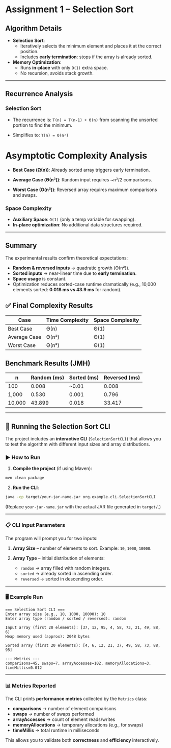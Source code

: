 # Assignment 1 – Selection Sort

## Algorithm Details

* **Selection Sort**:
    * Iteratively selects the minimum element and places it at the correct position.
    * Includes **early termination**: stops if the array is already sorted.
* **Memory Optimization**:
    * Runs **in-place** with only `O(1)` extra space.
    * No recursion, avoids stack growth.

---

## Recurrence Analysis

### Selection Sort

* The recurrence is:
  `T(n) = T(n-1) + Θ(n)`
  from scanning the unsorted portion to find the minimum.

* Simplifies to:
  `T(n) = Θ(n²)`

# Asymptotic Complexity Analysis

* **Best Case (Ω(n))**: Already sorted array triggers early termination.

* **Average Case (Θ(n²))**: Random input requires ~n²/2 comparisons.

* **Worst Case (O(n²))**: Reversed array requires maximum comparisons and swaps.

### Space Complexity

* **Auxiliary Space**: `O(1)` (only a temp variable for swapping).
* **In-place optimization**: No additional data structures required.

---

## Summary

The experimental results confirm theoretical expectations:

* **Random & reversed inputs** → quadratic growth (Θ(n²)).
* **Sorted inputs** → near-linear time due to **early termination**.
* **Space usage** is constant.
* Optimization reduces sorted-case runtime dramatically (e.g., 10,000 elements sorted: **0.018 ms vs 43.9 ms** for random).

## ✅ Final Complexity Results

| Case         | Time Complexity | Space Complexity |
| ------------ | --------------- | ---------------- |
| Best Case    | Θ(n)            | Θ(1)             |
| Average Case | Θ(n²)           | Θ(1)             |
| Worst Case   | Θ(n²)           | Θ(1)             |

## Benchmark Results (JMH)

| n      | Random (ms) | Sorted (ms) | Reversed (ms) |
| ------ | ----------- | ----------- | ------------- |
| 100    | 0.008       | ~0.01       | 0.008         |
| 1,000  | 0.530       | 0.001       | 0.796         |
| 10,000 | 43.899      | 0.018       | 33.417        |

---

## 🔹 Running the Selection Sort CLI

The project includes an **interactive CLI** (`SelectionSortCLI`) that allows you to test the algorithm with different input sizes and array distributions.

### ▶ How to Run

1. **Compile the project** (if using Maven):

```bash
mvn clean package
```

2. **Run the CLI**:

```bash
java -cp target/your-jar-name.jar org.example.cli.SelectionSortCLI
```

(Replace `your-jar-name.jar` with the actual JAR file generated in `target/`.)

---

### 📋 CLI Input Parameters

The program will prompt you for two inputs:

1. **Array Size** – number of elements to sort.
   Example: `10`, `1000`, `10000`.

2. **Array Type** – initial distribution of elements:

    * `random` → array filled with random integers.
    * `sorted` → already sorted in ascending order.
    * `reversed` → sorted in descending order.

---

### 🖥 Example Run

```
=== Selection Sort CLI ===
Enter array size (e.g., 10, 1000, 10000): 10
Enter array type (random / sorted / reversed): random

Input array (first 20 elements): [37, 12, 95, 4, 58, 73, 21, 49, 88, 6]
Heap memory used (approx): 2048 bytes

Sorted array (first 20 elements): [4, 6, 12, 21, 37, 49, 58, 73, 88, 95]

--- Metrics ---
comparisons=45, swaps=7, arrayAccesses=102, memoryAllocations=3, timeMillis=0.012
```

---

### 📊 Metrics Reported

The CLI prints **performance metrics** collected by the `Metrics` class:

* **comparisons** → number of element comparisons
* **swaps** → number of swaps performed
* **arrayAccesses** → count of element reads/writes
* **memoryAllocations** → temporary allocations (e.g., for swaps)
* **timeMillis** → total runtime in milliseconds

This allows you to validate both **correctness** and **efficiency** interactively.
